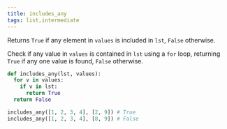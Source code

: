 ```yaml
---
title: includes_any
tags: list,intermediate
---
```


Returns `True` if any element in `values` is included in `lst`, `False` otherwise.

Check if any value in `values` is contained in `lst` using a `for` loop, returning `True` if any one value is found, `False` otherwise.

```py
def includes_any(lst, values):
  for v in values:
    if v in lst:
      return True
  return False
```

```py
includes_any([1, 2, 3, 4], [2, 9]) # True
includes_any([1, 2, 3, 4], [8, 9]) # False
```
